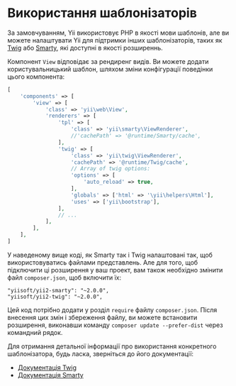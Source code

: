 Використання шаблонізаторів
===========================

За замовчуванням, Yii використовує PHP в якості мови шаблонів, але ви можете налаштувати Yii для підтримки інших шаблонізаторів,
таких як [Twig](http://twig.sensiolabs.org/) або [Smarty](http://www.smarty.net/), які доступні в якості розширеннь.

Компонент `View` відповідає за рендиренг видів. Ви можете додати користувальницький шаблон, шляхом зміни конфігурації поведінки
цього компонента:

```php
[
    'components' => [
        'view' => [
            'class' => 'yii\web\View',
            'renderers' => [
                'tpl' => [
                    'class' => 'yii\smarty\ViewRenderer',
                    //'cachePath' => '@runtime/Smarty/cache',
                ],
                'twig' => [
                    'class' => 'yii\twig\ViewRenderer',
                    'cachePath' => '@runtime/Twig/cache',
                    // Array of twig options:
                    'options' => [
                        'auto_reload' => true,
                    ],
                    'globals' => ['html' => '\yii\helpers\Html'],
                    'uses' => ['yii\bootstrap'],
                ],
                // ...
            ],
        ],
    ],
]
```

У наведеному вище коді, як Smarty так і Twig налаштовані так, щоб використовуватись файлами представлень.
Але для того, щоб підключити ці розширення у ваш проект, вам також необхідно змінити файл `composer.json`, щоб включити їх:

```
"yiisoft/yii2-smarty": "~2.0.0",
"yiisoft/yii2-twig": "~2.0.0",
```

Цей код потрібно додати у розділ `require` файлу `composer.json`. Після внесення цих змін і збереження файлу,
ви можете встановити розширення, виконавши команду `composer update --prefer-dist` через командний рядок.

Для отримання детальної інформації про використання конкретного шаблонізатора, будь ласка, зверніться до його документації:

- [Документація Twig](https://github.com/yiisoft/yii2-twig/tree/master/docs/guide)
- [Документація Smarty](https://github.com/yiisoft/yii2-smarty/tree/master/docs/guide)
